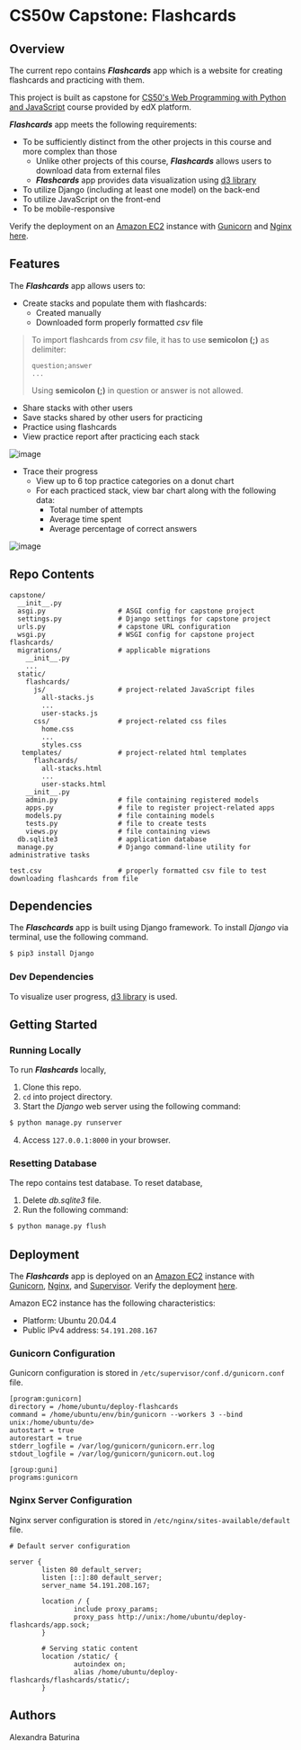 # CS50w Capstone: Flashcards
## Overview
The current repo contains ***Flashcards*** app which is a website for creating flashcards and practicing with them.

This project is built as capstone for [CS50's Web Programming with Python and JavaScript](https://learning.edx.org/course/course-v1:HarvardX+CS50W+Web/home) course provided by edX platform.

***Flashcards*** app meets the following requirements:
* To be sufficiently distinct from the other projects in this course and more complex than those
  * Unlike other projects of this course, ***Flashcards*** allows users to download data from external files
  * ***Flashcards*** app provides data visualization using [d3 library](https://d3js.org/)
* To utilize Django (including at least one model) on the back-end
* To utilize JavaScript on the front-end
* To be mobile-responsive

Verify the deployment on an [Amazon EC2](https://aws.amazon.com/pm/ec2/?trk=36c6da98-7b20-48fa-8225-4784bced9843&sc_channel=ps&sc_campaign=acquisition&sc_medium=ACQ-P|PS-GO|Brand|Desktop|SU|Compute|EC2|US|EN|Text&s_kwcid=AL!4422!3!467723097970!e!!g!!amazon%20ec2&ef_id=CjwKCAjwoMSWBhAdEiwAVJ2ndpvWqiV2joPkKLlSlkk8fncn_1dQgN7BBFv4JGrMf2U25AHej3CPqxoCnoUQAvD_BwE:G:s&s_kwcid=AL!4422!3!467723097970!e!!g!!amazon%20ec2) instance with [Gunicorn](https://gunicorn.org/) and [Nginx](https://www.nginx.com/) [here](http://54.191.208.167/).

## Features
The ***Flashcards*** app allows users to:
* Create stacks and populate them with flashcards:
  * Created manually
  * Downloaded form properly formatted *csv* file
> To import flashcards from *csv* file, it has to use **semicolon (;)** as delimiter:
> ```
> question;answer
> ...
> ```
> Using **semicolon (;)** in question or answer is not allowed.
* Share stacks with other users
* Save stacks shared by other users for practicing
* Practice using flashcards
* View practice report after practicing each stack

![image](https://user-images.githubusercontent.com/53233637/118175392-e58bec80-b3e4-11eb-9b30-ea60f4928d14.png)

* Trace their progress
  * View up to 6 top practice categories on a donut chart
  * For each practiced stack, view bar chart along with the following data:
    * Total number of attempts
    * Average time spent
    * Average percentage of correct answers

![image](https://user-images.githubusercontent.com/53233637/118175234-b2495d80-b3e4-11eb-83a7-98fa46b2449b.png)

## Repo Contents
```
capstone/
  __init__.py
  asgi.py                  # ASGI config for capstone project
  settings.py              # Django settings for capstone project
  urls.py                  # capstone URL configuration
  wsgi.py                  # WSGI config for capstone project
flashcards/
  migrations/              # applicable migrations
    __init__.py
    ...
  static/
    flashcards/
      js/                  # project-related JavaScript files
        all-stacks.js
        ...
        user-stacks.js
      css/                 # project-related css files
        home.css
        ...
        styles.css
   templates/              # project-related html templates
      flashcards/
        all-stacks.html
        ...
        user-stacks.html
    __init__.py    
    admin.py               # file containing registered models
    apps.py                # file to register project-related apps
    models.py              # file containing models
    tests.py               # file to create tests
    views.py               # file containing views
  db.sqlite3               # application database
  manage.py                # Django command-line utility for administrative tasks
  
test.csv                   # properly formatted csv file to test downloading flashcards from file
```
## Dependencies
The ***Flaschcards*** app is built using Django framework. To install *Django* via terminal, use the following command.
```sh
$ pip3 install Django
```
### Dev Dependencies
To visualize user progress, [d3 library](https://d3js.org/) is used.
## Getting Started
### Running Locally
To run ***Flashcards*** locally,
1. Clone this repo.
2. ```cd``` into project directory.
3. Start the *Django* web server using the following command:
```sh
$ python manage.py runserver
```
4. Access ```127.0.0.1:8000``` in your browser.
### Resetting Database
The repo contains test database. To reset database,
1. Delete *db.sqlite3* file.
2. Run the following command:
```sh
$ python manage.py flush
```

## Deployment
The ***Flashcards*** app is deployed on an [Amazon EC2](https://aws.amazon.com/pm/ec2/?trk=36c6da98-7b20-48fa-8225-4784bced9843&sc_channel=ps&sc_campaign=acquisition&sc_medium=ACQ-P|PS-GO|Brand|Desktop|SU|Compute|EC2|US|EN|Text&s_kwcid=AL!4422!3!467723097970!e!!g!!amazon%20ec2&ef_id=CjwKCAjwoMSWBhAdEiwAVJ2ndpvWqiV2joPkKLlSlkk8fncn_1dQgN7BBFv4JGrMf2U25AHej3CPqxoCnoUQAvD_BwE:G:s&s_kwcid=AL!4422!3!467723097970!e!!g!!amazon%20ec2) instance with [Gunicorn](https://gunicorn.org/), [Nginx](https://www.nginx.com/), and [Supervisor](http://supervisord.org/). Verify the deployment [here](http://54.191.208.167/).

Amazon EC2 instance has the following characteristics:
* Platform: Ubuntu 20.04.4
* Public IPv4 address: ```54.191.208.167```

### Gunicorn Configuration
Gunicorn configuration is stored in ```/etc/supervisor/conf.d/gunicorn.conf``` file.
```
[program:gunicorn]
directory = /home/ubuntu/deploy-flashcards
command = /home/ubuntu/env/bin/gunicorn --workers 3 --bind unix:/home/ubuntu/de>
autostart = true
autorestart = true
stderr_logfile = /var/log/gunicorn/gunicorn.err.log
stdout_logfile = /var/log/gunicorn/gunicorn.out.log

[group:guni]
programs:gunicorn
```

### Nginx Server Configuration
Nginx server configuration is stored in ```/etc/nginx/sites-available/default``` file.
```
# Default server configuration

server {
        listen 80 default_server;
        listen [::]:80 default_server;
        server_name 54.191.208.167;

        location / {
                include proxy_params;
                proxy_pass http://unix:/home/ubuntu/deploy-flashcards/app.sock;
        }
        
        # Serving static content
        location /static/ {
                autoindex on;
                alias /home/ubuntu/deploy-flashcards/flashcards/static/;
        }
```

## Authors
Alexandra Baturina
